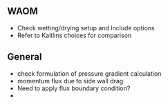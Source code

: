 ## WAOM
- Check wetting/drying setup and Include options
- Refer to Kaitlins choices for comparison


## General

- check formulation of pressure gradient calculation
- momentum flux due to side wall drag
- Need to apply flux boundary condition?
- 
 

